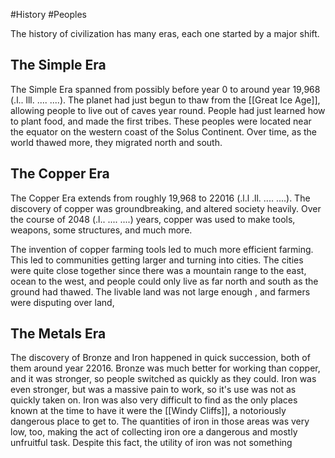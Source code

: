#History #Peoples

The history of civilization has many eras, each one started by a major shift.

## The Simple Era
The Simple Era spanned from possibly before year 0 to around year 19,968 (.l.. lll. .... ....). The planet had just begun to thaw from the [[Great Ice Age]], allowing people to live out of caves year round. People had just learned how to plant food, and made the first tribes. These peoples were located near the equator on the western coast of the Solus Continent. Over time, as the world thawed more, they migrated north and south.
## The Copper Era
The Copper Era extends from roughly 19,968 to 22016 (.l.l .ll. .... ....). The discovery of copper was groundbreaking, and altered society heavily. Over the course of 2048 (.l.. .... ....) years, copper was used to make tools, weapons, some structures, and much more.

The invention of copper farming tools led to much more efficient farming. This led to communities getting larger and turning into cities. The cities were quite close together since there was a mountain range to the east, ocean to the west, and people could only live as far north and south as the ground had thawed. The livable land was not large enough , and farmers were disputing over land, 
## The Metals Era
The discovery of Bronze and Iron happened in quick succession, both of them around year 22016. Bronze was much better for working than copper, and it was stronger, so people switched as quickly as they could. Iron was even stronger, but was a massive pain to work, so it's use was not as quickly taken on. Iron was also very difficult to find as the only places known at the time to have it were the [[Windy Cliffs]], a notoriously dangerous place to get to. The quantities of iron in those areas was very low, too, making the act of collecting iron ore a dangerous and mostly unfruitful task. Despite this fact, the utility of iron was not something 